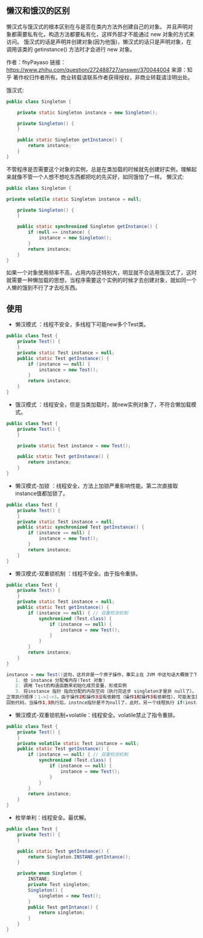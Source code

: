 ## 懒汉和饿汉的区别

懒汉式与饿汉式的根本区别在与是否在类内方法外创建自己的对象。
并且声明对象都需要私有化，构造方法都要私有化，这样外部才不能通过 new 对象的方式来访问。
饿汉式的话是声明并创建对象(因为他饿)，懒汉式的话只是声明对象，在调用该类的 getinstance() 方法时才会进行 new 对象。

作者：fhyPayaso
链接：https://www.zhihu.com/question/272488727/answer/370044004
来源：知乎
著作权归作者所有。商业转载请联系作者获得授权，非商业转载请注明出处。

饿汉式:
```java
public class Singleton {

    private static Singleton instance = new Singleton();

    private Singleton() {
    }

    public static Singleton getInstance() {
        return instance;
    }
} 
```
不管程序是否需要这个对象的实例，总是在类加载的时候就先创建好实例，理解起来就像不管一个人想不想吃东西都把吃的先买好，如同饿怕了一样。
懒汉式:
```java
public class Singleton {

private volatile static Singleton instance = null;

    private Singleton() {
    }

    public static synchronized Singleton getInstance() {
        if (null == instance) {
            instance = new Singleton();
        }
        return instance;
    }
}  
```
如果一个对象使用频率不高，占用内存还特别大，明显就不合适用饿汉式了，这时就需要一种懒加载的思想，当程序需要这个实例的时候才去创建对象，就如同一个人懒的饿到不行了才去吃东西。

## 使用
* 懒汉模式 ：线程不安全，多线程下可能new多个Test类。
```java
public class Test {
    private Test() {
    }
    private static Test instance = null;
    public static Test getInstance() {
        if (instance == null) {
            instance = new Test();
        }
        return instance;
    }
}
```
* 饿汉模式 ：线程安全，但是当类加载时，就new实例对象了，不符合懒加载模式。
```java
public class Test {
    private Test() {
    }

    private static Test instance = new Test();

    public static Test getInstance() {
        return instance;
    }
}
```

* 懒汉模式-加锁 ：线程安全，方法上加锁严重影响性能。第二次直接取instance值都加锁了。
```java
public class Test {
    private Test() {
    }
    private static Test instance = null;
    public static synchronized Test getInstance() {
        if (instance == null) {
            instance = new Test();
        }
        return instance;
    }
}
```

* 懒汉模式-双重锁机制 ：线程不安全。由于指令重排。
```java
public class Test {
    private Test() {
    }
    private static Test instance = null;
    public static Test getInstance() {
        if (instance == null) { // 双重检测机制
            synchronized (Test.class) {
                if (instance == null) {
                    instance = new Test(); 
                }
            }
        }
        return instance;
    }
}

instance = new Test()这句，这并非是一个原子操作，事实上在 JVM 中这句话大概做了下面 3 件事情。
　　1. 给 instance 分配堆内存(Test 对象)
　　2. 调用 Test的构造函数来初始化成员变量，形成实例
　　3. 将instance 指针 指向分配的内存空间（执行完这步 singleton才是非 null了）。
正常执行顺序：1->2->3，由于操作2和操作3没有依赖性（操作1和操作3有依赖性），可能发生指令重排，可能的执行顺序为：1->3->2。
回到代码，当操作1,3执行后，instnce指针是不为null了，此时，另一个线程执行 if(instance == null) 就会不成立，直接返回，而此时，Single的构造还可能未执行，会引发严重数据错误！！！！
```
* 懒汉模式-双重锁机制+volatile：线程安全。volatile禁止了指令重排。
```java
public class Test {
    private Test() {
    }
    private volatile static Test instance = null;
    public static Test getInstance() {
        if (instance == null) { // 双重检测机制
            synchronized (Test.class) {
                if (instance == null) {
                    instance = new Test(); 
                }
            }
        }
        return instance;
    }
}
```
* 枚举单利：线程安全。最优解。
```java
public class Test {
    private Test() {
    }

    public static Test getInstance() {
        return Singleton.INSTANE.getIntance();
    }

    private enum Singleton {
        INSTANE;
        private Test singleton;
        Singleton() {
            singleton = new Test();
        }
        public Test getIntance() {
            return singleton;
        }
    }
}
```

